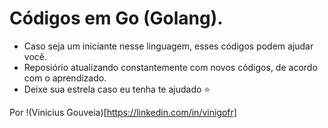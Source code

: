 # Códigos em Go (Golang).

- Caso seja um iniciante nesse linguagem, esses códigos podem ajudar você.
- Reposiório atualizando constantemente com novos códigos, de acordo com o aprendizado.
- Deixe sua estrela caso eu tenha te ajudado ⭐

Por !(Vinicius Gouveia)[https://linkedin.com/in/vinigofr]

